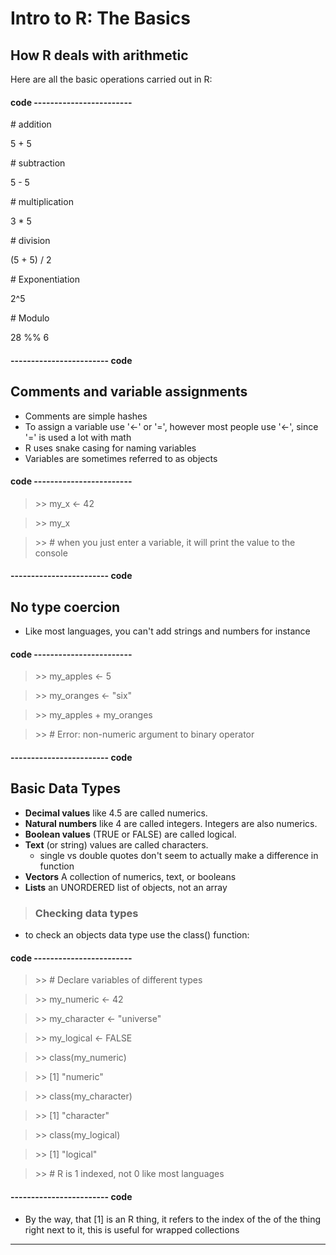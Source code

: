 # Intro to R: The Basics 

## How R deals with arithmetic 
Here are all the basic operations carried out in R:

#### code ------------------------
\# addition

5 + 5 

\# subtraction

5 - 5 

\# multiplication

3 * 5

\# division

(5 + 5) / 2 

\# Exponentiation

2^5

\# Modulo

28 %% 6
#### ------------------------ code

## Comments and variable assignments 
- Comments are simple hashes  
- To assign a variable use '<-' or '=', however most people use '<-', since '=' is 
  used a lot with math
- R uses snake casing for naming variables 
- Variables are sometimes referred to as objects 

#### code ------------------------
>\>\> my_x <- 42

>\>\> my_x 

>\>\> \# when you just enter a variable, it will print the value to the console

#### ------------------------ code

## No type coercion
- Like most languages, you can't add strings and numbers for instance

#### code ------------------------

>\>\> my_apples <- 5

>\>\> my_oranges <- "six" 

>\>\> my_apples + my_oranges 

>\>\> \# Error: non-numeric argument to binary operator

#### ------------------------ code

## Basic Data Types
- **Decimal values** like 4.5 are called numerics.
- **Natural numbers** like 4 are called integers. Integers are also numerics.
- **Boolean values** (TRUE or FALSE) are called logical.
- **Text** (or string) values are called characters.
  - single vs double quotes don't seem to actually make a difference in function
- **Vectors** A collection of numerics, text, or booleans 
- **Lists** an UNORDERED list of objects, not an array


>### Checking data types
- to check an objects data type use the class() function: 

#### code ------------------------

>\>\> \# Declare variables of different types

>\>\> my_numeric <- 42

>\>\> my_character <- "universe"

>\>\> my_logical <- FALSE 



>\>\> class(my_numeric)

>\>\> [1] "numeric"

>\>\> class(my_character)

>\>\> [1] "character"

>\>\> class(my_logical)

>\>\> [1] "logical"



>\>\> \# R is 1 indexed, not 0 like most languages 

#### ------------------------ code

- By the way, that [1] is an R thing, it refers to the index of the 
of the thing right next to it, this is useful for wrapped collections

-------------------
